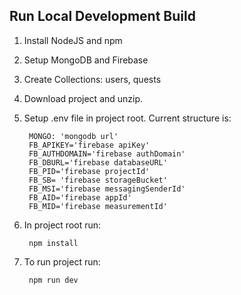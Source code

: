 ## Run Local Development Build
1. Install NodeJS and npm
2. Setup MongoDB and Firebase 
3. Create Collections: users, quests
4. Download project and unzip.
5. Setup .env file in project root. Current structure is:

        MONGO: 'mongodb url'
        FB_APIKEY='firebase apiKey'
        FB_AUTHDOMAIN='firebase authDomain'
        FB_DBURL='firebase databaseURL'
        FB_PID='firebase projectId'
        FB_SB= 'firebase storageBucket'
        FB_MSI='firebase messagingSenderId'
        FB_AID='firebase appId'
        FB_MID='firebase measurementId'

6. In project root run:

        npm install

7. To run project run:

        npm run dev


